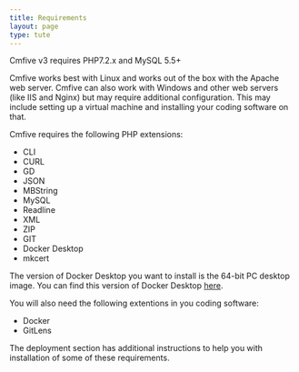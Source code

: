 ```yaml
---
title: Requirements
layout: page
type: tute
---
```


Cmfive v3 requires PHP7.2.x and MySQL 5.5+

Cmfive works best with Linux and works out of the box with the Apache web server. Cmfive can also work with Windows and other web servers (like IIS and Nginx) but may require additional configuration. This may include setting up a virtual machine and installing your coding software on that.

Cmfive requires the following PHP extensions:
- CLI
- CURL
- GD
- JSON
- MBString
- MySQL
- Readline
- XML
- ZIP
- GIT
- Docker Desktop
- mkcert

The version of Docker Desktop you want to install is the 64-bit PC desktop image. You can find this version of Docker Desktop [here](https://releases.ubuntu.com/18.04.5/?_ga=2.67351829.527945484.1625616788-786732526.1625616788). 

You will also need the following extentions in you coding software:
- Docker
- GitLens

The deployment section has additional instructions to help you with installation of some of these requirements.